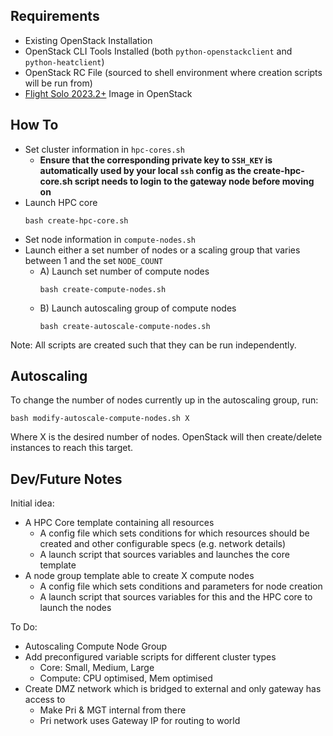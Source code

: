 ## Requirements

- Existing OpenStack Installation
- OpenStack CLI Tools Installed (both `python-openstackclient` and `python-heatclient`)
- OpenStack RC File (sourced to shell environment where creation scripts will be run from) 
- [Flight Solo 2023.2+](https://repo.openflighthpc.org/?prefix=images/FlightSolo/) Image in OpenStack

## How To

- Set cluster information in `hpc-cores.sh`
    - **Ensure that the corresponding private key to `SSH_KEY` is automatically used by your local `ssh` config as the create-hpc-core.sh script needs to login to the gateway node before moving on**
- Launch HPC core
  ```shell
  bash create-hpc-core.sh
  ```
- Set node information in `compute-nodes.sh`
- Launch either a set number of nodes or a scaling group that varies between 1 and the set `NODE_COUNT`
    - A) Launch set number of compute nodes
      ```shell
      bash create-compute-nodes.sh
      ```
    - B) Launch autoscaling group of compute nodes
      ```shell
      bash create-autoscale-compute-nodes.sh
      ```

Note: All scripts are created such that they can be run independently.

## Autoscaling

To change the number of nodes currently up in the autoscaling group, run:
```shell
bash modify-autoscale-compute-nodes.sh X
```

Where X is the desired number of nodes. OpenStack will then create/delete instances to reach this target. 

## Dev/Future Notes

Initial idea:
- A HPC Core template containing all resources 
    - A config file which sets conditions for which resources should be created and other configurable specs (e.g. network details)
    - A launch script that sources variables and launches the core template
- A node group template able to create X compute nodes
    - A config file which sets conditions and parameters for node creation
    - A launch script that sources variables for this and the HPC core to launch the nodes

To Do:
- Autoscaling Compute Node Group
- Add preconfigured variable scripts for different cluster types
    - Core: Small, Medium, Large
    - Compute: CPU optimised, Mem optimised
- Create DMZ network which is bridged to external and only gateway has access to
    - Make Pri & MGT internal from there
    - Pri network uses Gateway IP for routing to world
